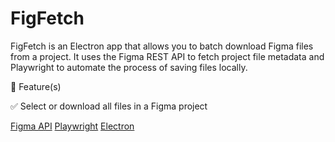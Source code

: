 # FigFetch

FigFetch is an Electron app that allows you to batch download Figma files from a project. It uses the Figma REST API to fetch project file metadata and Playwright to automate the process of saving files locally.

🚀 Feature(s)

✅ Select or download all files in a Figma project

[Figma API](https://www.figma.com/developers/api)
[Playwright](https://playwright.dev)
[Electron](https://www.electronjs.org)
